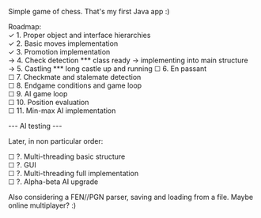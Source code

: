 Simple game of chess. That's my first Java app :)  
  
Roadmap:  
✓ 1. Proper object and interface hierarchies  
✓ 2. Basic moves implementation   
✓ 3. Promotion implementation  
-> 4. Check detection *** class ready -> implementing into main structure  
-> 5. Castling  *** long castle up and running
☐ 6. En passant  
☐ 7. Checkmate and stalemate detection  
☐ 8. Endgame conditions and game loop  
☐ 9. AI game loop   
☐ 10. Position evaluation  
☐ 11. Min-max AI implementation   

--- AI testing ---  

Later, in non particular order:  

☐ ?. Multi-threading basic structure  
☐ ?. GUI  
☐ ?. Multi-threading full implementation   
☐ ?. Alpha-beta AI upgrade  
  
Also considering a FEN//PGN parser, saving and loading from a file. Maybe online multiplayer? :)  
